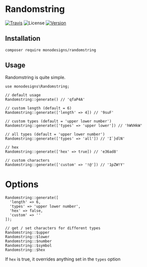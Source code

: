 # Randomstring
[![Travis](https://img.shields.io/travis/monodesigns/Randomstring.svg?style=flat-square)](https://travis-ci.org/monodesigns/Randomstring)
![License](https://img.shields.io/packagist/l/monodesigns/randomstring.svg?style=flat-square)
[![Version](https://img.shields.io/packagist/v/monodesigns/Randomstring.svg?style=flat-square)](https://packagist.org/packages/monodesigns/randomstring)

## Installation
    composer require monodesigns/randomstring
  
## Usage
Randomstring is quite simple.
    
    use monodesigns\Randomstring;
    
    // default usage
    Randomstring::generate() // 'qfaP4A'
    
    // custom length (default = 6)
    Randomstring::generate(['length' => 4]) // '9suF'
    
    // custom types (default = 'upper lower number')
    Randomstring::generate(['types' => 'upper lower']) // 'hWVHkW'
    
    // all types (default = 'upper lower number')
    Randomstring::generate(['types' => 'all']) // 'I`}dlN'
    
    // hex
    Randomstring::generate(['hex' => true]) // 'e36ad8'
    
    // custom characters
    Randomstring::generate(['custom' => '!@']) // '1pZW!Y'

# Options
    Randomstring::generate([
      'length' => 6,
      'types' => 'upper lower number',
      'hex' => false,
      'custom' => ''
    ]);
    
    // get / set characters for different types
    Randomstring::$upper
    Randomstring::$lower
    Randomstring::$number
    Randomstring::$symbol
    Randomstring::$hex
    
If `hex` is true, it overrides anything set in the `types` option

